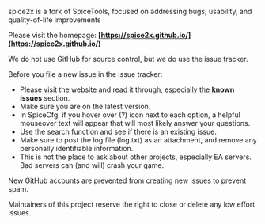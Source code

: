 spice2x is a fork of SpiceTools, focused on addressing bugs, usability, and quality-of-life improvements

Please visit the homepage: **[https://spice2x.github.io/](https://spice2x.github.io/)**

We do not use GitHub for source control, but we do use the issue tracker.

Before you file a new issue in the issue tracker:

* Please visit the website and read it through, especially the **known issues** section.
* Make sure you are on the latest version.
* In SpiceCfg, if you hover over (?) icon next to each option, a helpful mouseover text will appear that will most likely answer your questions.
* Use the search function and see if there is an existing issue. 
* Make sure to post the log file (log.txt) as an attachment, and remove any personally identifiable information.
* This is not the place to ask about other projects, especially EA servers. Bad servers can (and will) crash your game.

New GitHub accounts are prevented from creating new issues to prevent spam.

Maintainers of this project reserve the right to close or delete any low effort issues.
